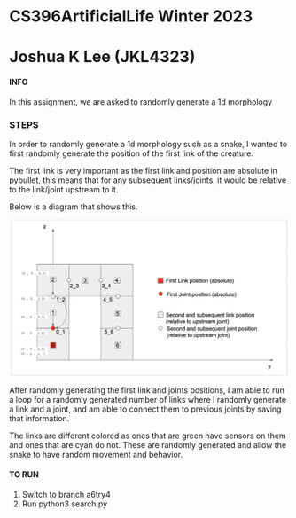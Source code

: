 # CS396ArtificialLife Winter 2023
# Joshua K Lee (JKL4323)


#### INFO ####
In this assignment, we are asked to randomly generate a 1d morphology

### STEPS ###
In order to randomly generate a 1d morphology such as a snake, I wanted to first randomly generate the position of the first link of the creature.

The first link is very important as the first link and position are absolute in pybullet, this means that for any subsequent links/joints, it would be relative to the link/joint upstream to it.

Below is a diagram that shows this.

![My Image](/jointdiagram.png)

After randomly generating the first link and joints positions, I am able to run a loop for a randomly generated number of links where I randomly generate a link and a joint, and am able to connect them to previous joints by saving that information.

The links are different colored as ones that are green have sensors on them and ones that are cyan do not.
These are randomly generated and allow the snake to have random movement and behavior.


#### TO RUN ####
1. Switch to branch a6try4
2. Run python3 search.py
